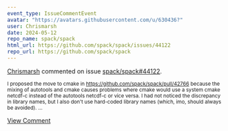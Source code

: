 ```yaml
---
event_type: IssueCommentEvent
avatar: "https://avatars.githubusercontent.com/u/630436?"
user: Chrismarsh
date: 2024-05-12
repo_name: spack/spack
html_url: https://github.com/spack/spack/issues/44122
repo_url: https://github.com/spack/spack
---
```


<a href='https://github.com/Chrismarsh' target='_blank'>Chrismarsh</a> commented on issue <a href='https://github.com/spack/spack/issues/44122' target='_blank'>spack/spack#44122</a>.

<small>I proposed the move to cmake in https://github.com/spack/spack/pull/42766 because the mixing of autotools and cmake causes problems where cmake would use a system cmake netcdf-c instead of the autotools netcdf-c or vice versa. I had not noticed the discrepancy in library names, but I also don't use hard-coded library names (which, imo, should always be avoided). ...</small>

<a href='https://github.com/spack/spack/issues/44122' target='_blank'>View Comment</a>